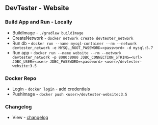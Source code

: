 ## DevTester - Website

### Build App and Run - Locally
* BuildImage - `./gradlew buildImage`
* CreateNetwork - `docker network create devtester_network`
* Run db - `docker run --name mysql-container --rm --network devtester_network -e MYSQL_ROOT_PASSWORD=<password> -d mysql:5.7`
* Run app - `docker run --name website --rm --network devtester_network -p 8080:8080 JDBC_CONNECTION_STRING=<url> JDBC_USER=<user> JDBC_PASSWORD=<password> <user>/devtester-website:3.5`
    
### Docker Repo
* Login - `docker login` - add credentials
* PushImage - `docker push <user>/devtester-website:3.5`

### Changelog
- View - [changelog](https://devtester.ro/about#changelog)
